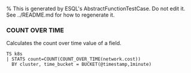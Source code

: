 % This is generated by ESQL's AbstractFunctionTestCase. Do not edit it. See ../README.md for how to regenerate it.

### COUNT OVER TIME
Calculates the count over time value of a field.

```esql
TS k8s
| STATS count=COUNT(COUNT_OVER_TIME(network.cost))
  BY cluster, time_bucket = BUCKET(@timestamp,1minute)
```
